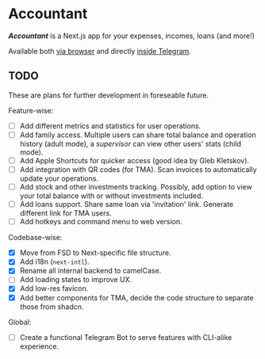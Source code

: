 # Accountant

**_Accountant_** is a Next.js app for your expenses, incomes, loans (and more!)

Available both [via browser](https://wyd-hedge.vercel.app) and directly [inside Telegram](https://t.me/wydhedge_bot/accounting).

## TODO

These are plans for further development in foreseable future.

Feature-wise:

- [ ] Add different metrics and statistics for user operations.
- [ ] Add family access. Multiple users can share total balance and operation history (adult mode), a _supervisor_ can view other users' stats (child mode).
- [ ] Add Apple Shortcuts for quicker access (good idea by Gleb Kletskov).
- [ ] Add integration with QR codes (for TMA). Scan invoices to automatically update your operations.
- [ ] Add stock and other investments tracking. Possibly, add option to view your total balance with or without investments included.
- [ ] Add loans support. Share same loan via 'invitation' link. Generate different link for TMA users.
- [ ] Add hotkeys and command menu to web version.

Codebase-wise:

- [x] Move from FSD to Next-specific file structure.
- [x] Add i18n (`next-intl`).
- [x] Rename all internal backend to camelCase.
- [ ] Add loading states to improve UX.
- [x] Add low-res favicon.
- [x] Add better components for TMA, decide the code structure to separate those from shadcn.

Global:

- [ ] Create a functional Telegram Bot to serve features with CLI-alike experience.
